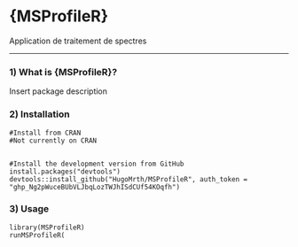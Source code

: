 # {MSProfileR}

Application de traitement de spectres
  
  
***
  
  
### 1) What is {MSProfileR}?

Insert package description

### 2) Installation

```
#Install from CRAN 
#Not currently on CRAN

  
#Install the development version from GitHub  
install.packages("devtools")
devtools::install_github("HugoMrth/MSProfileR", auth_token = "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")
```

### 3) Usage


```{r}
library(MSProfileR)
runMSProfileR( 
```
